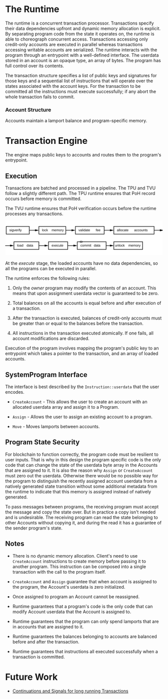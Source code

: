 # The Runtime

The runtime is a concurrent transaction processor. Transactions specify their
data dependencies upfront and dynamic memory allocation is explicit. By
separating program code from the state it operates on, the runtime is able to
choreograph concurrent access. Transactions accessing only credit-only
accounts are executed in parallel whereas transactions accessing writable
accounts are serialized.  The runtime interacts with the program through an
entrypoint with a well-defined interface.  The userdata stored in an account is
an opaque type, an array of bytes. The program has full control over its
contents.

The transaction structure specifies a list of public keys and signatures for
those keys and a sequential list of instructions that will operate over the
states associated with the account keys.  For the transaction to be committed
all the instructions must execute successfully; if any abort the whole
transaction fails to commit.

### Account Structure

Accounts maintain a lamport balance and program-specific memory.

# Transaction Engine

The engine maps public keys to accounts and routes them to the program's
entrypoint.

## Execution

Transactions are batched and processed in a pipeline.  The TPU and TVU follow a
slightly different path.  The TPU runtime ensures that PoH record occurs before
memory is committed.

The TVU runtime ensures that PoH verification occurs before the runtime
processes any transactions.

<img alt="Runtime pipeline" src="img/runtime.svg" class="center"/>

At the *execute* stage, the loaded accounts have no data dependencies, so all the
programs can be executed in parallel.

The runtime enforces the following rules:

1. Only the *owner* program may modify the contents of an account.  This means
that upon assignment userdata vector is guaranteed to be zero.

2. Total balances on all the accounts is equal before and after execution of a
transaction.

3. After the transaction is executed, balances of credit-only accounts must be
greater than or equal to the balances before the transaction.

4. All instructions in the transaction executed atomically. If one fails, all
account modifications are discarded.

Execution of the program involves mapping the program's public key to an
entrypoint which takes a pointer to the transaction, and an array of loaded
accounts.

## SystemProgram Interface

The interface is best described by the `Instruction::userdata` that the user
encodes.

* `CreateAccount` - This allows the user to create an account with an allocated
userdata array and assign it to a Program.

* `Assign` - Allows the user to assign an existing account to a program.

* `Move`  - Moves lamports between accounts.

## Program State Security

For blockchain to function correctly, the program code must be resilient to user
inputs.  That is why in this design the program specific code is the only code
that can change the state of the userdata byte array in the Accounts that are
assigned to it.  It is also the reason why `Assign` or `CreateAccount` must zero
out the userdata.  Otherwise there would be no possible way for the program to
distinguish the recently assigned account userdata from a natively generated
state transition without some additional metadata from the runtime to indicate
that this memory is assigned instead of natively generated.

To pass messages between programs, the receiving program must accept the message
and copy the state over.  But in practice a copy isn't needed and is
undesirable. The receiving program can read the state belonging to other
Accounts without copying it, and during the read it has a guarantee of the
sender program's state.

## Notes

* There is no dynamic memory allocation.  Client's need to use `CreateAccount`
instructions to create memory before passing it to another program.  This
instruction can be composed into a single transaction with the call to the
program itself.

* `CreateAccount` and `Assign` guarantee that when account is assigned to the
program, the Account's userdata is zero initialized.

* Once assigned to program an Account cannot be reassigned.

* Runtime guarantees that a program's code is the only code that can modify
Account userdata that the Account is assigned to.

* Runtime guarantees that the program can only spend lamports that are in
accounts that are assigned to it.

* Runtime guarantees the balances belonging to accounts are balanced before
and after the transaction.

* Runtime guarantees that instructions all executed successfully when a
transaction is committed.

# Future Work

* [Continuations and Signals for long running
  Transactions](https://github.com/solana-labs/solana/issues/1485)
